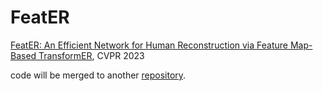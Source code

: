 # FeatER

[FeatER: An Efficient Network for Human Reconstruction via Feature Map-Based TransformER](https://arxiv.org/abs/2205.15448), CVPR 2023

code will be merged to another [repository](https://github.com/zczcwh/POTTER).
